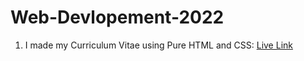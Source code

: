 # Web-Devlopement-2022

1. I made my Curriculum Vitae using Pure HTML and CSS: [Live Link](https://vaib215.github.io/Web-Devlopement-2022/Project%201:%20CV%20using%20Pure%20HTML%20and%20CSS/)